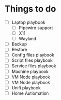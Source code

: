 # Things to do

* [ ] Laptop playbook
  * [ ] Pipewire support
  * [ ] X11
  * [ ] Wayland
* [ ] Backup
* [ ] Restore
* [ ] Config files playbook
* [ ] Script files playbook
* [ ] Service files playbook
* [ ] Machine playbook
* [ ] VM Node playbook
* [ ] VM Node playbook
* [ ] Unifi playbook
* [ ] Home Autiomation
